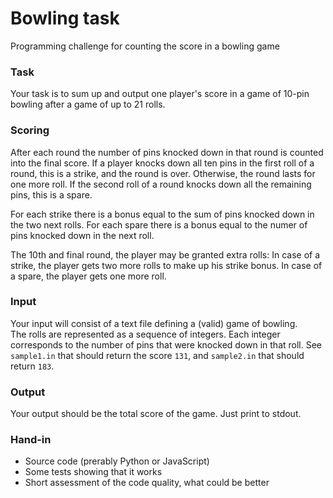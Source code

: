 Bowling task
=============

Programming challenge for counting the score in a bowling game

<h3>Task</h3>

Your task is to sum up and output one player's score in a game of 10-pin bowling after a game of up to 21 rolls.

<h3>Scoring</h3>

After each round the number of pins knocked down in that round is counted into the final score. If a player knocks down all ten pins in the first roll of a round, this is a strike, and the round is over. Otherwise, the round lasts for one more roll. If the second roll of a round knocks down all the remaining pins, this is a spare.

For each strike there is a bonus equal to the sum of pins knocked down in the two next rolls. For each spare there is a bonus equal to the numer of pins knocked down in the next roll.

The 10th and final round, the player may be granted extra rolls: In case of a strike, the player gets two more rolls to make up his strike bonus. In case of a spare, the player gets one more roll.

<h3>Input</h3>

Your input will consist of a text file defining a (valid) game of bowling.<br>
The rolls are represented as a sequence of integers. Each integer corresponds to the number of pins that were knocked down in that roll.
See `sample1.in` that should return the score `131`, and `sample2.in` that should return `183`.

<h3>Output</h3>

Your output should be the total score of the game. Just print to stdout.

<h3>Hand-in</h3>

* Source code (prerably Python or JavaScript)
* Some tests showing that it works
* Short assessment of the code quality, what could be better
